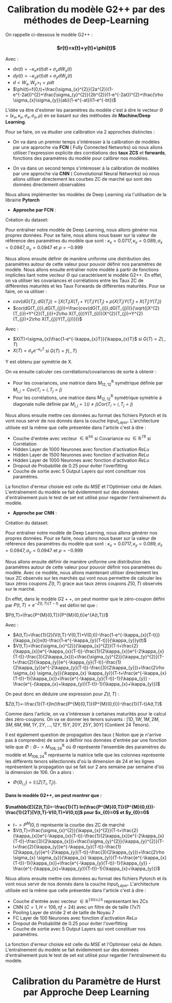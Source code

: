 <h1> <center> Calibration du modèle G2++ par des méthodes de Deep-Learning </center> </h1>


On rappelle ci-dessous le modèle G2++ :

<h3> <center> $r(t)=x(t)+y(t)+\phi(t)$ </center> </h3>


Avec :

- $dx(t)=-\kappa_{x}x(t)dt+\sigma_{x}dW_{x}(t)$
- $dy(t)=-\kappa_{y}y(t)dt+\sigma_{y}dW_{y}(t)$
- $d <W_{x},W_{y}>_{t}=\rho dt$
- $\phi(t)=f(0,t)+\frac{\sigma_{x}^{2}}{2a^{2}}(1-e^{-2at})^{2}+\frac{\sigma_{y}^{2}}{2b^{2}}(1-e^{-2at})^{2}+\frac{\rho \sigma_{x}\sigma_{y}}{ab}(1-e^{-at})(1-e^{-bt})$


L'idée va être d'estimer les paramètres du modèle c'est à dire le vecteur $\Theta=(\kappa_{x},\kappa_{y},\sigma_{x},\sigma_{y},\rho)$ en se basant sur des méthodes de $\textbf{Machine/Deep Learning}$.


Pour se faire, on va étudier une calibration via 2 approches distinctes :

- On va dans un premier temps s'intéresser à la calibration de modèles par une approche via $\textbf{FCN}$ ( Fully Connected Networks) où nous allons utiliser l'expression explicite des corrélations des $\textbf{taux ZCS}$ et $\textbf{forwards}$, fonctions des paramètres du modèle pour calibrer nos modèles.

- On va dans un second temps s'intéresser à la calibration de modèles par une approche via $\textbf{CNN}$ ( Convolutional Neural Networks) où nous allons utiliser directement les courbes ZC de marché qui sont des données directement observables


Nous allons implémenter les modèles de Deep Learning via l'utilisation de la librairie $\textbf{Pytorch}$



- $\textbf{Approche par FCN}$ : 

Création du dataset:

Pour entraîner notre modèle de Deep Learning, nous allons générer nos propres données. Pour se faire, nous allons nous baser sur la valeur de référence des paramètres du modèle que sont : $\kappa_{x}=0.0717, \kappa_{y}=0.089 , \sigma_{x}=0.0947, \sigma_{y}=0.0947$ et $\rho=-0.999$

Nous allons ensuite définir de manière uniforme une distribution des paramètres autour de cette valeur pour pouvoir définir nos paramètres de modèle.
Nous allons ensuite entraîner notre modèle à partir de fonctions implicites liant notre vecteur $\Theta$ qui caractérisent le modèle G2++. En effet, on va utiliser les covariances et corrélations entre les Taux ZC de différentes maturités et les Taux Forwards de différentes maturités. Pour se faire, on va utiliser :

- $cov(dG(T_{i}),dG(T_{j}))=[X(T_{i})X(T_{j}+Y(T_{i})Y(T_{j})+\rho(X(T_{i})Y(T_{j})+X(T_{j})Y(T_{i}))$
- $cor(dG(T_{i}),dG(T_{j}))=\frac{cov(dG(T_{i}),dG(T_{j}))}{\sqrt{(X^{2}(T_{i})+Y^{2}(T_{i})+2\rho X(T_{i})Y(T_{i}))(X^{2}(T_{j})+Y^{2}(T_{j})+2\rho X(T_{j})Y(T_{j})})}$

Avec :

- $X(T)=\sigma_{x}\frac{1-e^{-\kappa_{x}T}}{\kappa_{x}T}$ si $G(T)=Z(.,T)$
- $X(T)=\sigma_{x}e^{-\kappa_{x}T}$ si $G(T)=f(.,T)$

Y est obtenu par symétrie de X.


On va ensuite calculer ces corrélations/covariances de sorte à obtenir :

- Pour les covariances, une matrice dans $M_{12,12}^{\mathbb{R}}$ symétrique définie par $M_{i,j}=Cov(T_{i}=i,T_{j}=j)$
- Pour les corrélations, une matrice dans $M_{12,12}^{\mathbb{R}}$ symétrique symétrie à diagonale nulle définie par $M_{i,j}=\mathbb{1}(i \ne j)Cor(T_{i}=i,T_{j}=j)$

Nous allons ensuite mettre ces données au format des fichiers Pytorch et ils vont nous servir de nos donnés dans la couche $Input_{Layer}$. L'architecture utilisée est la même que celle présentée dans l'article c'est à dire :

- Couche d'entrée avec vecteur $\in \mathbb{R^{66}}$ si Covariance ou $\in \mathbb{R^{78}}$ si Corrélation
- Hidden Layer de $1000$ Neurones avec fonction d'activation $ReLu$
- Hidden Layer de $1500$ Neurones avec fonction d'activation $ReLu$
- Hidden Layer de $1000$ Neurones avec fonction d'activation $ReLu$
- Dropout de Probabilité de $0.25$ pour éviter l'overfitting
- Couche de sortie avec $5$ Output Layers qui vont constituer nos paramètres.

La fonction d'erreur choisie est celle du $MSE$ et l'Optimiser celui de Adam. L'entraînement du modèle se fait évidemment sur des données d'entraînement puis le test de set est utilisé pour regarder l'entraînement du modèle.


- $\textbf{Approche par CNN}$ :

Création du dataset:

Pour entraîner notre modèle de Deep Learning, nous allons générer nos propres données. Pour se faire, nous allons nous baser sur la valeur de référence des paramètres du modèle que sont : $\kappa_{x}=0.0717, \kappa_{y}=0.089 , \sigma_{x}=0.0947, \sigma_{y}=0.0947$ et $\rho=-0.999$



Nous allons ensuite définir de manière uniforme une distribution des paramètres autour de cette valeur pour pouvoir définir nos paramètres du modèle.
Avec ce modèle, nous allons maintenant utiliser directement les taux ZC observés sur les marchés qui vont nous permettre de calculer les taux zéros coupons $Z(t,T)$ grace aux taux zéros coupons $Z(0,T)$ observés sur le marché.

En effet, dans le modèle $G2++$, on peut montrer que le zéro-coupon défini par $P(t,T)=e^{-Z(t,T)(T-t)}$ est défini tel que :

$P(t,T)=\frac{P^{M}(0,T)}{P^{M}(0,t)}e^{A(t,T)}$

Avec :

- $A(t,T)=\frac{1}{2}(V(t,T)-V(0,T)+V(0,t))-\frac{1-e^{-\kappa_{x}(T-t)}}{\kappa_{x}}x(t)-\frac{1-e^{-\kappa_{y}(T-t)}}{\kappa_{y}}y(t)$
- $V(t,T)=\frac{\sigma_{x}^{2}}{\kappa_{x}^{2}}(T-t+\frac{2}{\kappa_{x}}e^{-\kappa_{x}(T-t)}-\frac{1}{2\kappa_{x}}e^{-2\kappa_{x}(T-t)}-\frac{3}{2\kappa_{x}})+\frac{\sigma_{y}^{2}}{\kappa_{y}^{2}}(T-t+\frac{2}{\kappa_{y}}e^{-\kappa_{y}(T-t)}-\frac{1}{2\kappa_{y}}e^{-2\kappa_{y}(T-t)}-\frac{3}{2\kappa_{y}})+\frac{2\rho \sigma_{x} \sigma_{y}}{\kappa_{x} \kappa_{y}}(T-t+\frac{e^{-\kappa_{x}(T-t)}-1}{\kappa_{x}}+\frac{e^{-\kappa_{y}(T-t)}-1}{\kappa_{y}} -\frac{e^{-(\kappa_{x}+\kappa_{y})(T-t)}-1}{\kappa_{x}+\kappa_{y}})$


On peut donc en déduire une expression pour $Z(t,T)$ :

$Z(t,T)=-\frac{1}{T-t}ln(\frac{P^{M}(0,T)}{P^{M}(0,t)})-\frac{1}{T-t}A(t,T)$

Comme dans l'article, on va s'intéresser à certaines maturités pour le calcul des zéro-coupons. On va se donner les tenors suivants : $[1D,1W,1M,2M,3M,6M,9M,1Y,2Y,...,12Y,15Y,20Y,25Y,30Y]$ (Contient 24 Tenors).

Il est également question de propagation des taux ( Notion que je n'arrive pas à comprendre) de sorte à définir nos données d'entrée par une fonction telle que $\Phi : \Theta -> M_{106,24}^{\mathbb{R}}$ où $\Theta$ représente l'ensemble des paramètres du modèle et $M_{106,24}^{\mathbb{R}}$ représente la matrice telle que les colonnes représente les différents tenors sélectionnés d'où la dimension de $24$ et les lignes représentent la propagation qui se fait sur 2 ans semaine par semaine d'où la dimension de $106$. On a alors :

- $\Phi(\Theta_{i,j})=\mathbb{E}(Z(T_{i},T_{j}))$.






<h4> Dans le modèle G2++, on peut montrer que : </h4>
<h4> $\mathbb{E}[Z(t,T)]=-\frac{1}{T} ln(\frac{P^{M}(0,T)}{P^{M}(0,t)})-\frac{1}{2T}[V(t,T)-V(0,T)+V(0,t)]$ pour $x_{0}=0$ et $y_{0}=0$ </h4> 


- $t-> P^{M}(0,t)$ représente la courbe des ZC de marché
- $V(t,T)=\frac{\sigma_{x}^{2}}{\kappa_{x}^{2}}(T-t+\frac{2}{\kappa_{x}}e^{-\kappa_{x}(T-t)}-\frac{1}{2\kappa_{x}}e^{-2\kappa_{x}(T-t)}-\frac{3}{2\kappa_{x}})+\frac{\sigma_{y}^{2}}{\kappa_{y}^{2}}(T-t+\frac{2}{\kappa_{y}}e^{-\kappa_{y}(T-t)}-\frac{1}{2\kappa_{y}}e^{-2\kappa_{y}(T-t)}-\frac{3}{2\kappa_{y}})+\frac{2\rho \sigma_{x} \sigma_{y}}{\kappa_{x} \kappa_{y}}(T-t+\frac{e^{-\kappa_{x}(T-t)}-1}{\kappa_{x}}+\frac{e^{-\kappa_{y}(T-t)}-1}{\kappa_{y}} -\frac{e^{-(\kappa_{x}+\kappa_{y})(T-t)}-1}{\kappa_{x}+\kappa_{y}})$


Nous allons ensuite mettre ces données au format des fichiers Pytorch et ils vont nous servir de nos donnés dans la couche $Input_{Layer}$. L'architecture utilisée est la même que celle présentée dans l'article c'est à dire :

- Couche d'entrée avec vecteur $\in \mathbb{R^{106x24}}$ représentant les ZCs
- CNN ($C=1,H=106,nf=24$) avec un filtre de de taille $(7x7)$
- Pooling Layer de stride $2$ et de taille de Noyau $7$
- FC Layer de $100$ Neurones avec fonction d'activation $ReLu$
- Dropout de Probabilité de $0.25$ pour éviter l'overfitting
- Couche de sortie avec $5$ Output Layers qui vont constituer nos paramètres.

La fonction d'erreur choisie est celle du $MSE$ et l'Optimiser celui de Adam. L'entraînement du modèle se fait évidemment sur des données d'entraînement puis le test de set est utilisé pour regarder l'entraînement du modèle.



<h1> <center> Calibration du Paramètre de Hurst par Approche Deep Learning  </center> </h1>





